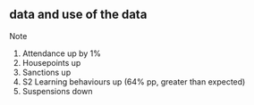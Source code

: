 ## data and use of the data

>[!NOTE]

1. Attendance up by 1%
2. Housepoints up
3. Sanctions up
4. S2 Learning behaviours up (64% pp, greater than expected)
5. Suspensions down


